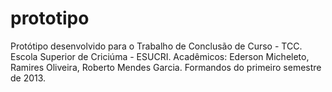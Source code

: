 prototipo
=========

Protótipo desenvolvido para o Trabalho de Conclusão de Curso - TCC.
Escola Superior de Criciúma - ESUCRI.
Acadêmicos: Ederson Micheleto, Ramires Oliveira, Roberto Mendes Garcia.
Formandos do primeiro semestre de 2013.